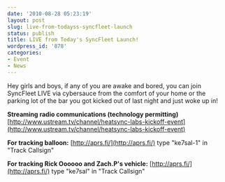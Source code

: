 ```yaml
---
date: '2010-08-28 05:23:19'
layout: post
slug: live-from-todayss-syncfleet-launch
status: publish
title: LIVE from Today's SyncFleet Launch!
wordpress_id: '878'
categories:
- Event
- News
---
```


Hey girls and boys, if any of you are awake and bored, you can join SyncFleet LIVE via cybersauce from the comfort of your home or the parking lot of the bar you got kicked out of last night and just woke up in!

**Streaming radio communications (technology permitting)**
[http://www.ustream.tv/channel/heatsync-labs-kickoff-event](http://www.ustream.tv/channel/heatsync-labs-kickoff-event)

**For tracking balloon:**
[http://aprs.fi/](http://aprs.fi/) type "ke7sal-1" in "Track Callsign"

**For tracking Rick Oooooo and Zach.P's vehicle:**
[http://aprs.fi/](http://aprs.fi/) type "ke7sal" in "Track Callsign"
